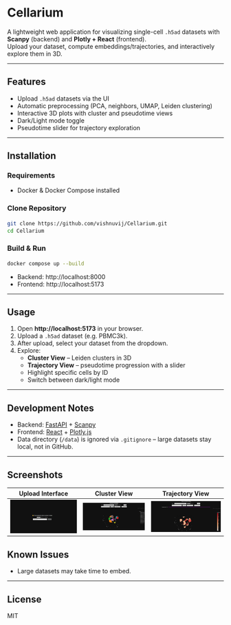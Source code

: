 # Cellarium

A lightweight web application for visualizing single-cell `.h5ad` datasets with **Scanpy** (backend) and **Plotly + React** (frontend).  
Upload your dataset, compute embeddings/trajectories, and interactively explore them in 3D.

---

##  Features
- Upload `.h5ad` datasets via the UI  
- Automatic preprocessing (PCA, neighbors, UMAP, Leiden clustering)  
- Interactive 3D plots with cluster and pseudotime views  
- Dark/Light mode toggle  
- Pseudotime slider for trajectory exploration  

---

##  Installation

### Requirements
- Docker & Docker Compose installed

### Clone Repository
```bash
git clone https://github.com/vishnuvij/Cellarium.git
cd Cellarium
```

### Build & Run
```bash
docker compose up --build
```

- Backend: http://localhost:8000  
- Frontend: http://localhost:5173  

---

##  Usage

1. Open **http://localhost:5173** in your browser.  
2. Upload a `.h5ad` dataset (e.g. PBMC3k).  
3. After upload, select your dataset from the dropdown.  
4. Explore:
   - **Cluster View** – Leiden clusters in 3D  
   - **Trajectory View** – pseudotime progression with a slider  
   - Highlight specific cells by ID  
   - Switch between dark/light mode  

---

##  Development Notes
- Backend: [FastAPI](https://fastapi.tiangolo.com/) + [Scanpy](https://scanpy.readthedocs.io/)  
- Frontend: [React](https://react.dev/) + [Plotly.js](https://plotly.com/javascript/)  
- Data directory (`/data`) is ignored via `.gitignore` – large datasets stay local, not in GitHub.  

---

##  Screenshots

| Upload Interface | Cluster View | Trajectory View |
|------------------|---------------|-----------------|
| ![Upload Interface](img/Screenshot%202025-10-03%20005325.jpg) | ![Cluster View](img/ss2.jpg) | ![Trajectory View](img/ss3.jpg) |


##  Known Issues
 
- Large datasets may take time to embed.

---

##  License
MIT
